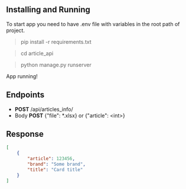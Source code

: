 ## Installing and Running

To start app you need to have .env file with variables in the root path of project.

> pip install -r requirements.txt

> cd article_api

> python manage.py runserver


App running!


## Endpoints

- **POST** /api/articles_info/
- Body **POST** {"file": *.xlsx} or {"article": \<int\>}

## Response

```json
[
    {
        "article": 123456,
        "brand": "Some brand",
        "title": "Card title"
    }
]
```